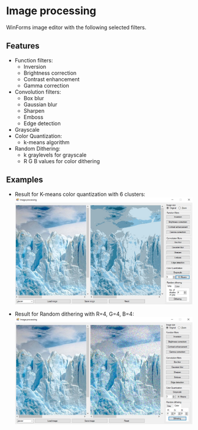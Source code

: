 # Image processing
WinForms image editor with the following selected filters.
## Features

- Function filters: 
    - Inversion 
    - Brightness correction 
    - Contrast enhancement 
    - Gamma correction
- Convolution filters:
    - Box blur
    - Gaussian blur
    - Sharpen
    - Emboss
    - Edge detection
- Grayscale
- Color Quantization: 
    - k-means algorithm
- Random Dithering:
    - k graylevels for grayscale
    - R G B values for color dithering
## Examples
- Result for K-means color quantization with 6 clusters:
![](k_screen.jpg)

- Result for Random dithering with R=4, G=4, B=4:
![](dit.jpg)
 
